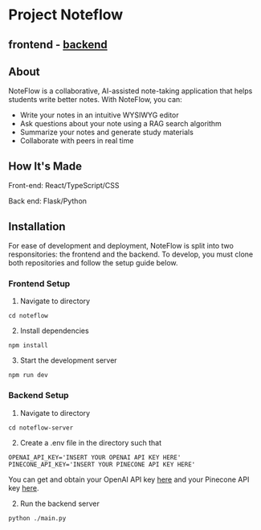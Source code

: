 # Project Noteflow

## frontend - [backend](https://github.com/cse115a-noteflow/noteflow-server)

## About

NoteFlow is a collaborative, AI-assisted note-taking application that helps students write better notes. With NoteFlow, you can:

- Write your notes in an intuitive WYSIWYG editor
- Ask questions about your note using a RAG search algorithm
- Summarize your notes and generate study materials
- Collaborate with peers in real time

## How It's Made

Front-end: React/TypeScript/CSS

Back end: Flask/Python

## Installation

For ease of development and deployment, NoteFlow is split into two responsitories: the frontend and the backend. To develop, you must clone both repositories and follow the setup guide below.

### Frontend Setup

1. Navigate to directory

```
cd noteflow
```

2. Install dependencies

```
npm install
```

3. Start the development server

```
npm run dev
```

### Backend Setup

1. Navigate to directory

```
cd noteflow-server
```

2.  Create a .env file in the directory such that

```
OPENAI_API_KEY='INSERT YOUR OPENAI API KEY HERE'
PINECONE_API_KEY='INSERT YOUR PINECONE API KEY HERE'
```

You can get and obtain your OpenAI API key [here](https://platform.openai.com/api-keys) and your Pinecone API key [here](https://docs.pinecone.io/guides/projects/manage-api-keys).

2. Run the backend server

```
python ./main.py
```
